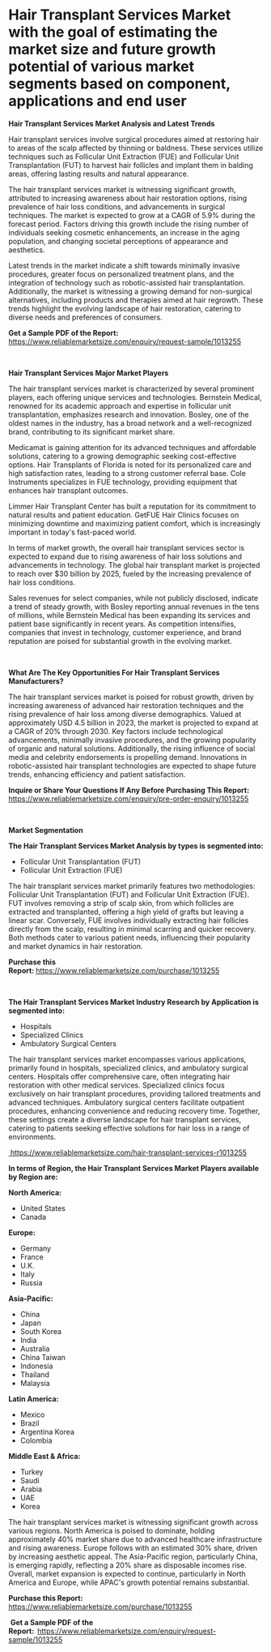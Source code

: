<p><h1>Hair Transplant Services Market with the goal of estimating the market size and future growth potential of various market segments based on component, applications and end user</h1></p><p><strong>Hair Transplant Services Market Analysis and Latest Trends</strong></p>
<p><p>Hair transplant services involve surgical procedures aimed at restoring hair to areas of the scalp affected by thinning or baldness. These services utilize techniques such as Follicular Unit Extraction (FUE) and Follicular Unit Transplantation (FUT) to harvest hair follicles and implant them in balding areas, offering lasting results and natural appearance.</p><p>The hair transplant services market is witnessing significant growth, attributed to increasing awareness about hair restoration options, rising prevalence of hair loss conditions, and advancements in surgical techniques. The market is expected to grow at a CAGR of 5.9% during the forecast period. Factors driving this growth include the rising number of individuals seeking cosmetic enhancements, an increase in the aging population, and changing societal perceptions of appearance and aesthetics.</p><p>Latest trends in the market indicate a shift towards minimally invasive procedures, greater focus on personalized treatment plans, and the integration of technology such as robotic-assisted hair transplantation. Additionally, the market is witnessing a growing demand for non-surgical alternatives, including products and therapies aimed at hair regrowth. These trends highlight the evolving landscape of hair restoration, catering to diverse needs and preferences of consumers.</p></p>
<p><strong>Get a Sample PDF of the Report:&nbsp;</strong> <a href="https://www.reliablemarketsize.com/enquiry/request-sample/1013255?utm_campaign=3616&utm_medium=2&utm_source=Github&utm_content=ia&utm_term=16042025&utm_id=hair-transplant-services">https://www.reliablemarketsize.com/enquiry/request-sample/1013255</a></p>
<p>&nbsp;</p>
<p><strong>Hair Transplant Services Major Market Players</strong></p>
<p><p>The hair transplant services market is characterized by several prominent players, each offering unique services and technologies. Bernstein Medical, renowned for its academic approach and expertise in follicular unit transplantation, emphasizes research and innovation. Bosley, one of the oldest names in the industry, has a broad network and a well-recognized brand, contributing to its significant market share.</p><p>Medicamat is gaining attention for its advanced techniques and affordable solutions, catering to a growing demographic seeking cost-effective options. Hair Transplants of Florida is noted for its personalized care and high satisfaction rates, leading to a strong customer referral base. Cole Instruments specializes in FUE technology, providing equipment that enhances hair transplant outcomes. </p><p>Limmer Hair Transplant Center has built a reputation for its commitment to natural results and patient education. GetFUE Hair Clinics focuses on minimizing downtime and maximizing patient comfort, which is increasingly important in today's fast-paced world.</p><p>In terms of market growth, the overall hair transplant services sector is expected to expand due to rising awareness of hair loss solutions and advancements in technology. The global hair transplant market is projected to reach over $30 billion by 2025, fueled by the increasing prevalence of hair loss conditions.</p><p>Sales revenues for select companies, while not publicly disclosed, indicate a trend of steady growth, with Bosley reporting annual revenues in the tens of millions, while Bernstein Medical has been expanding its services and patient base significantly in recent years. As competition intensifies, companies that invest in technology, customer experience, and brand reputation are poised for substantial growth in the evolving market.</p></p>
<p>&nbsp;</p>
<p><strong>What Are The Key Opportunities For Hair Transplant Services Manufacturers?</strong></p>
<p><p>The hair transplant services market is poised for robust growth, driven by increasing awareness of advanced hair restoration techniques and the rising prevalence of hair loss among diverse demographics. Valued at approximately USD 4.5 billion in 2023, the market is projected to expand at a CAGR of 20% through 2030. Key factors include technological advancements, minimally invasive procedures, and the growing popularity of organic and natural solutions. Additionally, the rising influence of social media and celebrity endorsements is propelling demand. Innovations in robotic-assisted hair transplant technologies are expected to shape future trends, enhancing efficiency and patient satisfaction.</p></p>
<p><strong>Inquire or Share Your Questions If Any Before Purchasing This Report:</strong> <a href="https://www.reliablemarketsize.com/enquiry/pre-order-enquiry/1013255?utm_campaign=3616&utm_medium=2&utm_source=Github&utm_content=ia&utm_term=16042025&utm_id=hair-transplant-services">https://www.reliablemarketsize.com/enquiry/pre-order-enquiry/1013255</a></p>
<p>&nbsp;</p>
<p><strong>Market Segmentation</strong></p>
<p><strong>The Hair Transplant Services Market Analysis by types is segmented into:</strong></p>
<p><ul><li>Follicular Unit Transplantation (FUT)</li><li>Follicular Unit Extraction (FUE)</li></ul></p>
<p><p>The hair transplant services market primarily features two methodologies: Follicular Unit Transplantation (FUT) and Follicular Unit Extraction (FUE). FUT involves removing a strip of scalp skin, from which follicles are extracted and transplanted, offering a high yield of grafts but leaving a linear scar. Conversely, FUE involves individually extracting hair follicles directly from the scalp, resulting in minimal scarring and quicker recovery. Both methods cater to various patient needs, influencing their popularity and market dynamics in hair restoration.</p></p>
<p><strong>Purchase this Report:&nbsp;</strong><a href="https://www.reliablemarketsize.com/purchase/1013255?utm_campaign=3616&utm_medium=2&utm_source=Github&utm_content=ia&utm_term=16042025&utm_id=hair-transplant-services">https://www.reliablemarketsize.com/purchase/1013255</a></p>
<p>&nbsp;</p>
<p><strong>The Hair Transplant Services Market Industry Research by Application is segmented into:</strong></p>
<p><ul><li>Hospitals</li><li>Specialized Clinics</li><li>Ambulatory Surgical Centers</li></ul></p>
<p><p>The hair transplant services market encompasses various applications, primarily found in hospitals, specialized clinics, and ambulatory surgical centers. Hospitals offer comprehensive care, often integrating hair restoration with other medical services. Specialized clinics focus exclusively on hair transplant procedures, providing tailored treatments and advanced techniques. Ambulatory surgical centers facilitate outpatient procedures, enhancing convenience and reducing recovery time. Together, these settings create a diverse landscape for hair transplant services, catering to patients seeking effective solutions for hair loss in a range of environments.</p></p>
<p><a href="https://www.reliablemarketsize.com/hair-transplant-services-r1013255?utm_campaign=3616&utm_medium=2&utm_source=Github&utm_content=ia&utm_term=16042025&utm_id=hair-transplant-services">&nbsp;https://www.reliablemarketsize.com/hair-transplant-services-r1013255</a></p>
<p><strong>In terms of Region, the Hair Transplant Services Market Players available by Region are:</strong></p>
<p>
    <p> <strong> North America: </strong>
        <ul>
            <li>United States</li>
            <li>Canada</li>
        </ul>
        </p> 
    <p> <strong> Europe: </strong>
        <ul>
            <li>Germany</li>
            <li>France</li>
            <li>U.K.</li>
            <li>Italy</li>
            <li>Russia</li>
        </ul>
        </p> 
    <p> <strong> Asia-Pacific: </strong>
        <ul>
            <li>China</li>
            <li>Japan</li>
            <li>South Korea</li>
            <li>India</li>
            <li>Australia</li>
            <li>China Taiwan</li>
            <li>Indonesia</li>
            <li>Thailand</li>
            <li>Malaysia</li>
        </ul>
        </p> 
    <p> <strong> Latin America: </strong>
        <ul>
            <li>Mexico</li>
            <li>Brazil</li>
            <li>Argentina Korea</li>
            <li>Colombia</li>
        </ul>
        </p> 
    <p> <strong> Middle East & Africa: </strong>
        <ul>
            <li>Turkey</li>
            <li>Saudi</li>
            <li>Arabia</li>
            <li>UAE</li>
            <li>Korea</li>
        </ul>
    </p>
    </p>
<p><p>The hair transplant services market is witnessing significant growth across various regions. North America is poised to dominate, holding approximately 40% market share due to advanced healthcare infrastructure and rising awareness. Europe follows with an estimated 30% share, driven by increasing aesthetic appeal. The Asia-Pacific region, particularly China, is emerging rapidly, reflecting a 20% share as disposable incomes rise. Overall, market expansion is expected to continue, particularly in North America and Europe, while APAC's growth potential remains substantial.</p></p>
<p><strong>Purchase this Report: </strong><a href="https://www.reliablemarketsize.com/purchase/1013255?utm_campaign=3616&utm_medium=2&utm_source=Github&utm_content=ia&utm_term=16042025&utm_id=hair-transplant-services">https://www.reliablemarketsize.com/purchase/1013255</a></p>
<p>&nbsp;<strong>Get a Sample PDF of the Report:&nbsp;&nbsp;</strong><a href="https://www.reliablemarketsize.com/enquiry/request-sample/1013255?utm_campaign=3616&utm_medium=2&utm_source=Github&utm_content=ia&utm_term=16042025&utm_id=hair-transplant-services">https://www.reliablemarketsize.com/enquiry/request-sample/1013255</a></p>
<p><strong></strong></p>
<p><p></p><p></p><p></p></p>